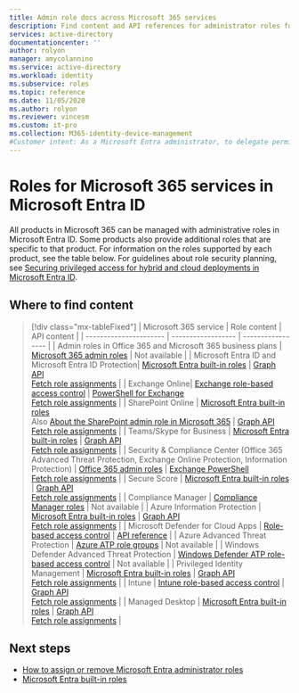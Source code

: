 ```yaml
---
title: Admin role docs across Microsoft 365 services
description: Find content and API references for administrator roles for Microsoft 365 services in Microsoft Entra ID
services: active-directory
documentationcenter: ''
author: rolyon
manager: amycolannino
ms.service: active-directory
ms.workload: identity
ms.subservice: roles
ms.topic: reference
ms.date: 11/05/2020
ms.author: rolyon
ms.reviewer: vincesm
ms.custom: it-pro
ms.collection: M365-identity-device-management
#Customer intent: As a Microsoft Entra administrator, to delegate permissions across Microsoft 365 services quickly and accurately I want to know where the content is for admin roles.
---
```


# Roles for Microsoft 365 services in Microsoft Entra ID

All products in Microsoft 365 can be managed with administrative roles in Microsoft Entra ID. Some products also provide additional roles that are specific to that product. For information on the roles supported by each product, see the table below. For guidelines about role security planning, see [Securing privileged access for hybrid and cloud deployments in Microsoft Entra ID](security-planning.md).

## Where to find content

> [!div class="mx-tableFixed"]
> | Microsoft 365 service | Role content | API content |
> | ---------------------- | ------------------ | ----------------- |
> | Admin roles in Office 365 and Microsoft 365 business plans | [Microsoft 365 admin roles](/microsoft-365/admin/add-users/about-admin-roles) | Not available |
> | Microsoft Entra ID and Microsoft Entra ID Protection| [Microsoft Entra built-in roles](permissions-reference.md) | [Graph API](/graph/api/overview)<br>[Fetch role assignments](/graph/api/directoryrole-list) |
> | Exchange Online| [Exchange role-based access control](/exchange/understanding-role-based-access-control-exchange-2013-help) |  [PowerShell for Exchange](/powershell/module/exchange/add-managementroleentry)<br>[Fetch role assignments](/powershell/module/exchange/get-rolegroup) |
> | SharePoint Online | [Microsoft Entra built-in roles](permissions-reference.md)<br>Also [About the SharePoint admin role in Microsoft 365](/sharepoint/sharepoint-admin-role) | [Graph API](/graph/api/overview)<br>[Fetch role assignments](/graph/api/directoryrole-list) |
> | Teams/Skype for Business | [Microsoft Entra built-in roles](permissions-reference.md) | [Graph API](/graph/api/overview)<br>[Fetch role assignments](/graph/api/directoryrole-list) |
> | Security & Compliance Center (Office 365 Advanced Threat Protection, Exchange Online Protection, Information Protection) | [Office 365 admin roles](/microsoft-365/security/office-365-security/scc-permissions) | [Exchange PowerShell](/powershell/module/exchange/add-managementroleentry)<br>[Fetch role assignments](/powershell/module/exchange/get-rolegroup) |
> | Secure Score | [Microsoft Entra built-in roles](permissions-reference.md) | [Graph API](/graph/api/overview)<br>[Fetch role assignments](/graph/api/directoryrole-list) |
> | Compliance Manager | [Compliance Manager roles](/purview/compliance-manager#permissions-and-role-based-access-control) | Not available |
> | Azure Information Protection | [Microsoft Entra built-in roles](permissions-reference.md) | [Graph API](/graph/api/overview)<br>[Fetch role assignments](/graph/api/directoryrole-list) |
> | Microsoft Defender for Cloud Apps | [Role-based access control](/defender-cloud-apps/manage-admins) | [API reference](/defender-cloud-apps/api-authentication)  |
> | Azure Advanced Threat Protection | [Azure ATP role groups](/defender-for-identity/role-groups) | Not available |
> | Windows Defender Advanced Threat Protection | [Windows Defender ATP role-based access control](/microsoft-365/security/defender-endpoint/rbac) | Not available |
> | Privileged Identity Management | [Microsoft Entra built-in roles](permissions-reference.md) | [Graph API](/graph/api/overview)<br>[Fetch role assignments](/graph/api/directoryrole-list) |
> | Intune | [Intune role-based access control](/mem/intune/fundamentals/role-based-access-control) | [Graph API](/graph/api/resources/intune-rbac-conceptual?view=graph-rest-beta&preserve-view=true)<br>[Fetch role assignments](/graph/api/intune-rbac-roledefinition-list?view=graph-rest-beta&preserve-view=true) |
> | Managed Desktop | [Microsoft Entra built-in roles](permissions-reference.md) | [Graph API](/graph/api/overview)<br>[Fetch role assignments](/graph/api/directoryrole-list) |

## Next steps

* [How to assign or remove Microsoft Entra administrator roles](manage-roles-portal.md)
* [Microsoft Entra built-in roles](permissions-reference.md)
